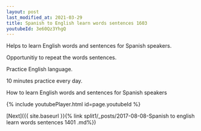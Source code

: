 ```yaml
---
layout: post
last_modified_at: 2021-03-29
title: Spanish to English learn words sentences 1603 
youtubeId: 3e60Qz3YhgQ
---
```

 
 
Helps to learn English words and sentences for Spanish speakers.

Opportunitiy to repeat the words sentences. 

Practice English language. 
 
10 minutes practice every day. 
 
How to learn English words and sentences for Spanish speakers 
 
{% include youtubePlayer.html id=page.youtubeId %}
 
 
[Next]({{ site.baseurl }}{% link  split1/_posts/2017-08-08-Spanish to english learn words sentences 1401 .md%})
 
